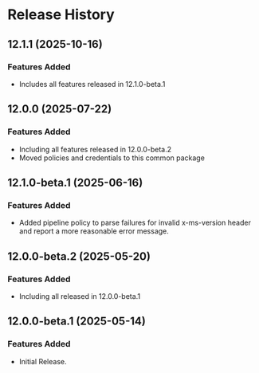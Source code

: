 # Release History

## 12.1.1 (2025-10-16)

### Features Added

- Includes all features released in 12.1.0-beta.1

## 12.0.0 (2025-07-22)

### Features Added

- Including all features released in 12.0.0-beta.2
- Moved policies and credentials to this common package

## 12.1.0-beta.1 (2025-06-16)

### Features Added

- Added pipeline policy to parse failures for invalid x-ms-version header and report a more reasonable error message.

## 12.0.0-beta.2 (2025-05-20)

### Features Added

- Including all released in 12.0.0-beta.1

## 12.0.0-beta.1 (2025-05-14)

### Features Added

- Initial Release.
